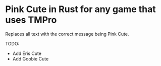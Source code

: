 # Pink Cute in Rust for any game that uses TMPro

Replaces all text with the correct message being Pink Cute.

TODO:

- Add Eris Cute
- Add Goobie Cute
